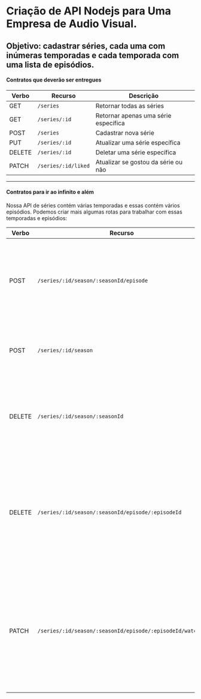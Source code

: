 # Criação de API Nodejs para Uma Empresa de Audio Visual.

## Objetivo: cadastrar séries, cada uma com inúmeras temporadas e cada temporada com uma lista de episódios.

#### Contratos que deverão ser entregues

| Verbo        | Recurso                | Descrição                             |
| ------------ | ---------------------- | ------------------------------------- |
| GET          | `/series`              | Retornar todas as séries              |
| GET          | `/series/:id`          | Retornar apenas uma série específica  |
| POST         | `/series`              | Cadastrar nova série                  |
| PUT          | `/series/:id`          | Atualizar uma série específica        |
| DELETE       | `/series/:id`          | Deletar uma série específica          |
| PATCH        | `/series/:id/liked`    | Atualizar se gostou da série ou não   |

---

#### Contratos para ir ao infinito e além

Nossa API de séries contém várias temporadas e essas contém vários episódios. Podemos criar mais algumas rotas para trabalhar com essas temporadas e episódios:

| Verbo        | Recurso                | Descrição                             |
| ------------ | ---------------------- | ------------------------------------- |
| POST         | `/series/:id/season/:seasonId/episode` | Cadastrar novo episódio na temporada, onde :id é o id da série e :seasonId é o id da temporada |
| POST         | `/series/:id/season`                   | Cadastrar nova temporada na série, onde o :id é o id da série |
| DELETE       | `/series/:id/season/:seasonId`         | Deletar uma temporada específica, onde :id é o id da série e :seasonId é o id da temporada |
| DELETE       | `/series/:id/season/:seasonId/episode/:episodeId` | Deletar um episódio específico na temporada, onde :id é o id da série, :seasonId é o id da temporada e :episodeId é o id do episódio |
| PATCH        | `/series/:id/season/:seasonId/episode/:episodeId/watched` | Atualizar se o episódio foi assistido ou não, onde :id é o id da série, :seasonId é o id da temporada e :episodeId é o id do episódio |

